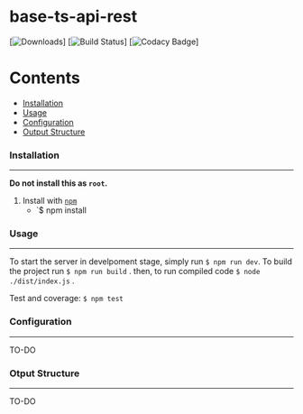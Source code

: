 # base-ts-api-rest
[![Downloads](http://pepy.tech/badge/shallow-backup)]
[![Build Status](https://travis-ci.com/alichtman/shallow-backup.svg?branch=master)]
[![Codacy Badge](https://api.codacy.com/project/badge/Grade/1719da4d7df5455d8dbb4340c428f851)]
<!-- [![Coverage Status](https://coveralls.io/repos/github/alichtman/shallow-backup/badge.svg?branch=master)](https://coveralls.io/github/alichtman/shallow-backup?branch=master) -->

Contents
========

 * [Installation](#installation)
 * [Usage](#usage)
 * [Configuration](#configuration)
 * [Output Structure](#output-structure)

### Installation
---

**Do not install this as `root`.**

1. Install with [`npm`](https://www.npmjs.com/get-npm)
    + `$ npm install

### Usage
---

To start the server in develpoment stage, simply run `$ npm run dev`.
To build the project run `$ npm run build` .
then, to run compiled code `$ node ./dist/index.js` .
 
 Test and coverage: `$ npm test`
 
 ### Configuration
 ---
 TO-DO
 
 ### Otput Structure
 ---
 TO-DO
